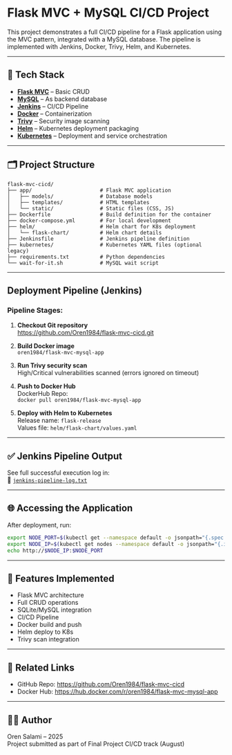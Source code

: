 # Flask MVC + MySQL CI/CD Project

This project demonstrates a full CI/CD pipeline for a Flask application using the MVC pattern, integrated with a MySQL database. The pipeline is implemented with Jenkins, Docker, Trivy, Helm, and Kubernetes.

---

## 🧱 Tech Stack

- [**Flask MVC**](https://flask.palletsprojects.com/) – Basic CRUD
- [**MySQL**](https://www.mysql.com/) – As backend database
- [**Jenkins**](https://www.jenkins.io/) – CI/CD Pipeline
- [**Docker**](https://www.docker.com/) – Containerization
- [**Trivy**](https://aquasecurity.github.io/trivy/) – Security image scanning
- [**Helm**](https://helm.sh/) – Kubernetes deployment packaging
- [**Kubernetes**](https://kubernetes.io/) – Deployment and service orchestration

---

## 🗂 Project Structure

```text
flask-mvc-cicd/
├── app/                      # Flask MVC application
│   ├── models/               # Database models
│   ├── templates/            # HTML templates
│   └── static/               # Static files (CSS, JS)
├── Dockerfile                # Build definition for the container
├── docker-compose.yml        # For local development
├── helm/                     # Helm chart for K8s deployment
│   └── flask-chart/          # Helm chart details
├── Jenkinsfile               # Jenkins pipeline definition
├── kubernetes/               # Kubernetes YAML files (optional legacy)
├── requirements.txt          # Python dependencies
└── wait-for-it.sh            # MySQL wait script
```

---

##  Deployment Pipeline (Jenkins)

### Pipeline Stages:

1. **Checkout Git repository**  
   https://github.com/Oren1984/flask-mvc-cicd.git

2. **Build Docker image**  
   `oren1984/flask-mvc-mysql-app`

3. **Run Trivy security scan**  
   High/Critical vulnerabilities scanned (errors ignored on timeout)

4. **Push to Docker Hub**  
   DockerHub Repo:  
   `docker pull oren1984/flask-mvc-mysql-app`

5. **Deploy with Helm to Kubernetes**  
   Release name: `flask-release`  
   Values file: `helm/flask-chart/values.yaml`

---

## ✅ Jenkins Pipeline Output

See full successful execution log in:  
📄 [`jenkins-pipeline-log.txt`](jenkins-pipeline-log.txt)

---

## 🌐 Accessing the Application

After deployment, run:

```bash
export NODE_PORT=$(kubectl get --namespace default -o jsonpath="{.spec.ports[0].nodePort}" services flask-release-flask-chart)
export NODE_IP=$(kubectl get nodes --namespace default -o jsonpath="{.items[0].status.addresses[0].address}")
echo http://$NODE_IP:$NODE_PORT
```

---

## 🧪 Features Implemented

- Flask MVC architecture  
- Full CRUD operations  
- SQLite/MySQL integration  
- CI/CD Pipeline  
- Docker build and push  
- Helm deploy to K8s  
- Trivy scan integration

---

## 🔗 Related Links

- GitHub Repo: https://github.com/Oren1984/flask-mvc-cicd  
- Docker Hub: https://hub.docker.com/r/oren1984/flask-mvc-mysql-app

---

## 👨‍💻 Author

Oren Salami – 2025  
Project submitted as part of Final Project CI/CD track (August)

